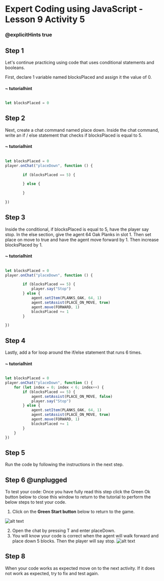 # Expert Coding using JavaScript - Lesson 9 Activity 5
### @explicitHints true


## Step 1

Let's continue practicing using code that uses conditional statements and booleans.  

First, declare 1 variable named blocksPlaced and assign it the value of 0. 


#### ~ tutorialhint
```javascript

let blocksPlaced = 0

```

## Step 2
Next, create a chat command named place down.  Inside the chat command, write an if / else statement that checks if blocksPlaced is equal to 5. 

#### ~ tutorialhint
```javascript

let blocksPlaced = 0
player.onChat("placeDown", function () {
   
        if (blocksPlaced == 5) {
            
        } else {
            
        }
    
})
```


## Step 3
Inside the conditional, if blocksPlaced is equal to 5, have the player say stop.  In the else section, give the agent 64 Oak Planks in slot 1. Then set place on move to true and have the agent move forward by 1.  Then increase blocksPlaced by 1. 

#### ~ tutorialhint
```javascript

let blocksPlaced = 0
player.onChat("placeDown", function () {
    
        if (blocksPlaced == 5) {
            player.say("Stop")
        } else {
            agent.setItem(PLANKS_OAK, 64, 1)
            agent.setAssist(PLACE_ON_MOVE, true)
            agent.move(FORWARD, 1)
            blocksPlaced += 1
        }
    
})
```
## Step 4
Lastly, add a for loop around the if/else statement that runs 6 times. 

#### ~ tutorialhint
```javascript

let blocksPlaced = 0
player.onChat("placeDown", function () {
    for (let index = 0; index < 6; index++) {
        if (blocksPlaced == 5) {
            agent.setAssist(PLACE_ON_MOVE, false)
            player.say("Stop")
        } else {
            agent.setItem(PLANKS_OAK, 64, 1)
            agent.setAssist(PLACE_ON_MOVE, true)
            agent.move(FORWARD, 1)
            blocksPlaced += 1
        }
    }
})
```

## Step 5
Run the code by following the instructions in the next step.


## Step 6 @unplugged
To test your code:
Once you have fully read this step click the Green Ok button below to close this window to return to the tutorial to perform the below steps to test your code.

1. Click on the **Green Start button** below to return to the game.

  

![alt text](https://expertjs.codingcredentials.com/Lesson1/1.1/1.JPG?raw=true  "Start")

2. Open the chat by pressing T and enter placeDown.   
3. You will know your code is correct when the agent will walk forward and place down 5 blocks. Then the player will say stop. 
![alt text](https://expertjs.codingcredentials.com/Lesson9/9.2/9.2.1.png?raw=true  "code")

## Step 8
When your code works as expected move on to the next activity.
If it does not work as expected, try to fix and test again.
